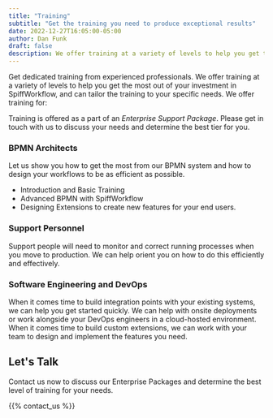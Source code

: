 ```yaml
---
title: "Training"
subtitle: "Get the training you need to produce exceptional results"
date: 2022-12-27T16:05:00-05:00
author: Dan Funk
draft: false
description: We offer training at a variety of levels to help you get the most out of your investment in SpiffWorkflow.
---
```


Get dedicated training from experienced professionals.
We offer training at a variety of levels to help you get the most out of your investment in SpiffWorkflow, and can tailor the training to your specific needs.
We offer training for:

Training is offered as a part of an *Enterprise Support Package*.
Please get in touch with us to discuss your needs and determine the best tier for you.

### BPMN Architects

Let us show you how to get the most from our BPMN system and how to design your workflows to be as efficient as possible.
* Introduction and Basic Training
* Advanced BPMN with SpiffWorkflow
* Designing Extensions to create new features for your end users.

### Support Personnel

Support people will need to monitor and correct running processes when you move to production.
We can help orient you on how to do this efficiently and effectively.

### Software Engineering and DevOps

When it comes time to build integration points with your existing systems, we can help you get started quickly.
We can help with onsite deployments or work alongside your DevOps engineers in a cloud-hosted environment.
When it comes time to build custom extensions, we can work with your team to design and implement the features you need.

## Let's Talk

Contact us now to discuss our Enterprise Packages and determine the best level of training for your needs.

{{% contact_us %}}
